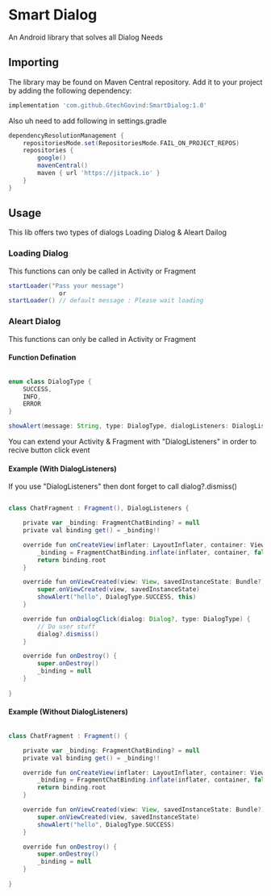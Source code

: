 # Smart Dialog

An Android library that solves all Dialog Needs

## Importing

The library may be found on Maven Central repository.
Add it to your project by adding the following dependency:

```groovy
implementation 'com.github.GtechGovind:SmartDialog:1.0'
```

Also uh need to add following in settings.gradle

```groovy
dependencyResolutionManagement {
    repositoriesMode.set(RepositoriesMode.FAIL_ON_PROJECT_REPOS)
    repositories {
        google()
        mavenCentral()
        maven { url 'https://jitpack.io' }
    }
}
```

## Usage

This lib offers two types of dialogs Loading Dialog & Aleart Dailog

### Loading Dialog

This functions can only be called in Activity or Fragment

```groovy
startLoader("Pass your message")
              or
startLoader() // default message : Please wait loading 
```

### Aleart Dialog

This functions can only be called in Activity or Fragment

#### Function Defination

```groovy

enum class DialogType {
    SUCCESS,
    INFO,
    ERROR
}

showAlert(message: String, type: DialogType, dialogListeners: DialogListeners? = null)

```

You can extend your Activity & Fragment with "DialogListeners" in order to recive button click event

#### Example (With DialogListeners)

If you use "DialogListeners" then dont forget to call dialog?.dismiss()

```groovy

class ChatFragment : Fragment(), DialogListeners {

    private var _binding: FragmentChatBinding? = null
    private val binding get() = _binding!!

    override fun onCreateView(inflater: LayoutInflater, container: ViewGroup?, savedInstanceState: Bundle?): View {
        _binding = FragmentChatBinding.inflate(inflater, container, false)
        return binding.root
    }

    override fun onViewCreated(view: View, savedInstanceState: Bundle?) {
        super.onViewCreated(view, savedInstanceState)
        showAlert("hello", DialogType.SUCCESS, this)
    }

    override fun onDialogClick(dialog: Dialog?, type: DialogType) {
        // Do user stuff
        dialog?.dismiss()
    }

    override fun onDestroy() {
        super.onDestroy()
        _binding = null
    }
    
}

```

#### Example (Without DialogListeners)

```groovy

class ChatFragment : Fragment() {

    private var _binding: FragmentChatBinding? = null
    private val binding get() = _binding!!

    override fun onCreateView(inflater: LayoutInflater, container: ViewGroup?, savedInstanceState: Bundle?): View {
        _binding = FragmentChatBinding.inflate(inflater, container, false)
        return binding.root
    }

    override fun onViewCreated(view: View, savedInstanceState: Bundle?) {
        super.onViewCreated(view, savedInstanceState)
        showAlert("hello", DialogType.SUCCESS)
    }

    override fun onDestroy() {
        super.onDestroy()
        _binding = null
    }
    
}

```


